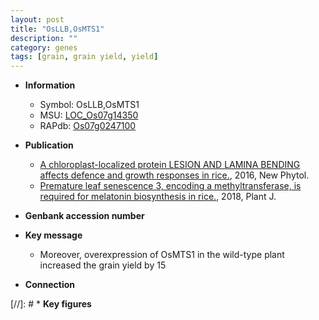 ```yaml
---
layout: post
title: "OsLLB,OsMTS1"
description: ""
category: genes
tags: [grain, grain yield, yield]
---
```


* **Information**  
    + Symbol: OsLLB,OsMTS1  
    + MSU: [LOC_Os07g14350](http://rice.plantbiology.msu.edu/cgi-bin/ORF_infopage.cgi?orf=LOC_Os07g14350)  
    + RAPdb: [Os07g0247100](http://rapdb.dna.affrc.go.jp/viewer/gbrowse_details/irgsp1?name=Os07g0247100)  

* **Publication**  
    + [A chloroplast-localized protein LESION AND LAMINA BENDING affects defence and growth responses in rice.](http://www.ncbi.nlm.nih.gov/pubmed?term=A+chloroplast-localized+protein+LESION+AND+LAMINA+BENDING+affects+defence+and+growth+responses+in+rice.%5BTitle%5D), 2016, New Phytol.
    + [Premature leaf senescence 3, encoding a methyltransferase, is required for melatonin biosynthesis in rice.](http://www.ncbi.nlm.nih.gov/pubmed?term=Premature+leaf+senescence+3,+encoding+a+methyltransferase,+is+required+for+melatonin+biosynthesis+in+rice.%5BTitle%5D), 2018, Plant J.

* **Genbank accession number**  

* **Key message**  
    + Moreover, overexpression of OsMTS1 in the wild-type plant increased the grain yield by 15

* **Connection**  

[//]: # * **Key figures**  



